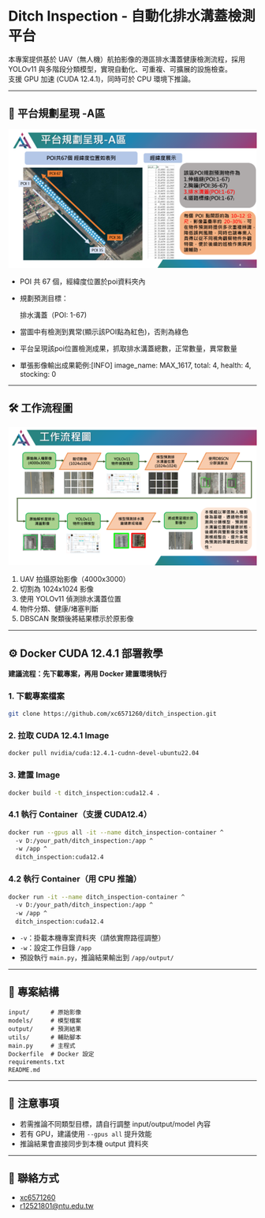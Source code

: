 # Ditch Inspection - 自動化排水溝蓋檢測平台

本專案提供基於 UAV（無人機）航拍影像的港區排水溝蓋健康檢測流程，採用 YOLOv11 與多階段分類模型，實現自動化、可重複、可擴展的設施檢查。  
支援 GPU 加速 (CUDA 12.4.1)，同時可於 CPU 環境下推論。

---

## 📍 平台規劃星現 -A區

![平台規劃](poi_map.png)

- POI 共 67 個，經緯度位置於poi資料夾內
- 規劃預測目標：

  排水溝蓋（POI: 1-67)

- 當圖中有檢測到異常(顯示該POI點為紅色)，否則為綠色
- 平台呈現該poi位置檢測成果，抓取排水溝蓋總數，正常數量，異常數量
- 單張影像輸出成果範例:[INFO] image_name: MAX_1617, total: 4, health: 4, stocking: 0

---

## 🛠️ 工作流程圖

![流程圖](workflow.png)

1. UAV 拍攝原始影像（4000x3000）
2. 切割為 1024x1024 影像
3. 使用 YOLOv11 偵測排水溝蓋位置
4. 物件分類、健康/堵塞判斷
5. DBSCAN 聚類後將結果標示於原影像

---

## ⚙️ Docker CUDA 12.4.1 部署教學

**建議流程：先下載專案，再用 Docker 建置環境執行**

### 1. 下載專案檔案
```bash
git clone https://github.com/xc6571260/ditch_inspection.git
```

### 2. 拉取 CUDA 12.4.1 Image
```bash
docker pull nvidia/cuda:12.4.1-cudnn-devel-ubuntu22.04
```

### 3. 建置 Image
```bash
docker build -t ditch_inspection:cuda12.4 .
```

### 4.1 執行 Container（支援 CUDA12.4）
```bash
docker run --gpus all -it --name ditch_inspection-container ^
  -v D:/your_path/ditch_inspection:/app ^
  -w /app ^
  ditch_inspection:cuda12.4
```

### 4.2 執行 Container（用 CPU 推論）
```bash
docker run -it --name ditch_inspection-container ^
  -v D:/your_path/ditch_inspection:/app ^
  -w /app ^
  ditch_inspection:cuda12.4
```

- `-v`：掛載本機專案資料夾（請依實際路徑調整）
- `-w`：設定工作目錄 `/app`
- 預設執行 `main.py`，推論結果輸出到 `/app/output/`

---

## 📂 專案結構

```
input/      # 原始影像
models/     # 模型檔案
output/     # 預測結果
utils/      # 輔助腳本
main.py     # 主程式
Dockerfile  # Docker 設定
requirements.txt
README.md
```

---

## 📢 注意事項

- 若需推論不同類型目標，請自行調整 input/output/model 內容
- 若有 GPU，建議使用 `--gpus all` 提升效能
- 推論結果會直接同步到本機 output 資料夾

---

## 👤 聯絡方式

- [xc6571260](https://github.com/xc6571260)
- r12521801@ntu.edu.tw
